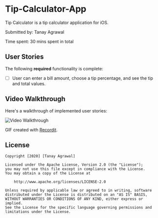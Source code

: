 # Tip-Calculator-App

Tip Calculator is a tip calculator application for iOS.

Submitted by: Tanay Agrawal

Time spent: 30 mins spent in total

## User Stories

The following **required** functionality is complete:

* [ ] User can enter a bill amount, choose a tip percentage, and see the tip and total values.

## Video Walkthrough 

Here's a walkthrough of implemented user stories:

<img src='http://g.recordit.co/Smylxx0J0U.gif' title='Video Walkthrough' width='' alt='Video Walkthrough' />

GIF created with [Recordit](https://recordit.co/).

## License

    Copyright [2020] [Tanay Agrawal]

    Licensed under the Apache License, Version 2.0 (the "License");
    you may not use this file except in compliance with the License.
    You may obtain a copy of the License at

        http://www.apache.org/licenses/LICENSE-2.0

    Unless required by applicable law or agreed to in writing, software
    distributed under the License is distributed on an "AS IS" BASIS,
    WITHOUT WARRANTIES OR CONDITIONS OF ANY KIND, either express or implied.
    See the License for the specific language governing permissions and
    limitations under the License.
